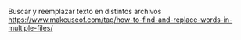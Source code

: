 Buscar y reemplazar texto en distintos archivos
https://www.makeuseof.com/tag/how-to-find-and-replace-words-in-multiple-files/